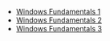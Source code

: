 * [Windows Fundamentals 1](https://tryhackme.com/room/windowsfundamentals1xbx)
* [Windows Fundamentals 2](https://tryhackme.com/room/windowsfundamentals2x0x)
* [Windows Fundamentals 3](https://tryhackme.com/room/windowsfundamentals3xzx)
